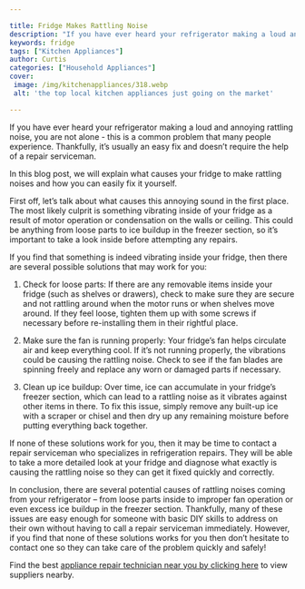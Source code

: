 ```yaml
---

title: Fridge Makes Rattling Noise
description: "If you have ever heard your refrigerator making a loud and annoying rattling noise, you are not alone - this is a common problem t...swipe up to find out"
keywords: fridge
tags: ["Kitchen Appliances"]
author: Curtis
categories: ["Household Appliances"]
cover: 
 image: /img/kitchenappliances/318.webp
 alt: 'the top local kitchen appliances just going on the market'

---
```


If you have ever heard your refrigerator making a loud and annoying rattling noise, you are not alone - this is a common problem that many people experience. Thankfully, it’s usually an easy fix and doesn’t require the help of a repair serviceman.

In this blog post, we will explain what causes your fridge to make rattling noises and how you can easily fix it yourself. 

First off, let’s talk about what causes this annoying sound in the first place. The most likely culprit is something vibrating inside of your fridge as a result of motor operation or condensation on the walls or ceiling. This could be anything from loose parts to ice buildup in the freezer section, so it’s important to take a look inside before attempting any repairs. 

If you find that something is indeed vibrating inside your fridge, then there are several possible solutions that may work for you: 
1) Check for loose parts: If there are any removable items inside your fridge (such as shelves or drawers), check to make sure they are secure and not rattling around when the motor runs or when shelves move around. If they feel loose, tighten them up with some screws if necessary before re-installing them in their rightful place. 

2) Make sure the fan is running properly: Your fridge’s fan helps circulate air and keep everything cool. If it’s not running properly, the vibrations could be causing the rattling noise. Check to see if the fan blades are spinning freely and replace any worn or damaged parts if necessary. 

3) Clean up ice buildup: Over time, ice can accumulate in your fridge’s freezer section, which can lead to a rattling noise as it vibrates against other items in there. To fix this issue, simply remove any built-up ice with a scraper or chisel and then dry up any remaining moisture before putting everything back together. 

If none of these solutions work for you, then it may be time to contact a repair serviceman who specializes in refrigeration repairs. They will be able to take a more detailed look at your fridge and diagnose what exactly is causing the rattling noise so they can get it fixed quickly and correctly. 

In conclusion, there are several potential causes of rattling noises coming from your refrigerator – from loose parts inside to improper fan operation or even excess ice buildup in the freezer section. Thankfully, many of these issues are easy enough for someone with basic DIY skills to address on their own without having to call a repair serviceman immediately. However, if you find that none of these solutions works for you then don’t hesitate to contact one so they can take care of the problem quickly and safely!

Find the best <a href="/pages/appliance-repair-technicians/">appliance repair technician near you by clicking here</a> to view suppliers nearby.
